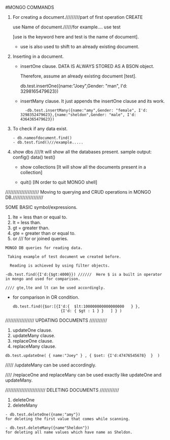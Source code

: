    #MONGO COMMANDS



1. For creating a document./////////part of first operation CREATE


   use Name of document.//////for example.... use test

   [use is the keyword here and test is the name of document].
    - use is also used to shift to an already existing document.   

2. Inserting in a document.

    - insertOne clause.
        DATA IS ALWAYS STORED AS A BSON object.

        Therefore, assume an already existing document [test].

        db.test.insertOne({name:"Joey",Gender: "man", I'd: 3298165479623})

    - insertMany clause. 
        It just appends the insertOne clause and its work.

            -db.test.insertMany({name:"amy",Gender: "female", I'd: 3298352479623},{name:"sheldon",Gender: "male", I'd: 4364365479623})

3. To check if any data exist.
       
       - db.nameofdocument.find()
       - db.test.find()///example.....

4. show dbs ////It will show all the databases present.
      sample output: 
       config()
       data()
       test()

   - show collections [It will show all the documents present in a collection]

   - quit() [IN order to quit MONGO shell]
   


///////////////////// Moving to querying and CRUD operations in MONGO DB.///////////////////

SOME BASIC symbol/expressions.

  1. lte = less than or equal to.
  2. lt = less than.
  3. gt = greater than.
  4. gte = greater than or equal to.
  5. or /// for or joined queries.

    MONGO DB queries for reading data.

     Taking example of test document we created before.

      Reading is achieved by using filter objects. 

    -db.test.find({I'd:{$gt:4000}}) //////  Here $ is a built in operator in mongo and used for comparison.

    //// gte,lte and lt can be used accordingly.

- for comparison in OR condition.
    
      db.test.find({$or:[{I'd:{  $lt:100000000000000000   } },
                           {I'd: { $gt : 1 } }   ] } )



//////////////////   UPDATING DOCUMENTS ///////////

  1. updateOne clause.
  2. updateMany clause. 
  3. replaceOne clause. 
  4. replaceMany clause.

    db.test.updateOne( { name:"Joey" } , { $set: {I'd:47476545678}  }  )
  
///// /updateMany can be used accordingly. 

//// /replaceOne and replaceMany can be used exactly like updateOne and updateMany.




/////////////////////////   DELETING DOCUMENTS   ////////////

  1. deleteOne 
  2. deleteMany

    - db.test.deleteOne({name:"amy"})
    for deleting the first value that comes while scanning.

    - db.test.deleteMany({name"Sheldon"})
    for deleting all name values which have name as Sheldon.
